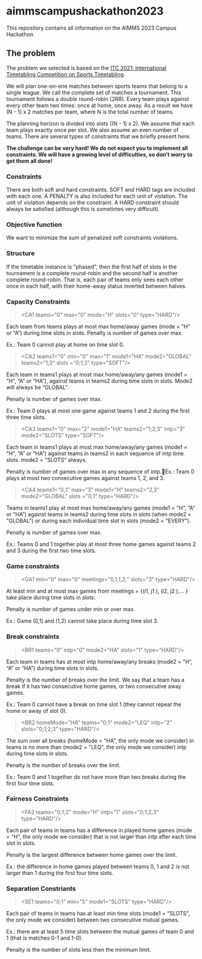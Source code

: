 # aimmscampushackathon2023

This repository contains all information on the AIMMS 2023 Campus Hackathon

## The problem

The problem we selected is based on the [ITC 2021: International Timetabling Competition on Sports Timetabling](https://www.sportscheduling.ugent.be/ITC2021/index.php).

We will plan one-on-one matches between sports teams that belong to a single league. We call the complete set of matches a tournament. This tournament follows a double round-robin (2RR). Every team plays against every other team two times: once at home, once away. As a result we have (N - 1) x 2 matches per team, where N is the total number of teams.

The planning horizon is divided into slots ((N - 1) x 2). We assume that each team plays exactly once per slot. We also assume an even number of teams.
There are several types of constraints that we briefly present here. 

**The challenge can be very hard! We do not expect you to implement all constraints. We will have a growing level of difficulties, so don’t worry to get them all done!**

### Constraints

There are both soft and hard constraints. SOFT and HARD tags are included with each one. A PENALTY is also included for each unit of violation. The unit of violation depends on the constraint. A HARD constraint should always be satisfied (although this is sometimes very difficult).

### Objective function

We want to minimize the sum of penalized soft constraints violations.

### Structure

If the timetable instance is "phased", then the first half of slots in the tournament is a complete round-robin and the second half is another complete round-robin. That is, each pair of teams only sees each other once in each half, with their home-away status inverted between halves.

### Capacity Constraints

> \<CA1 teams="0" max="0" mode="H" slots="0" type="HARD"/>

Each team from teams plays at most max home/away games (mode = "H“ or “A”) during time slots in slots. Penalty is number of games over max.

Ex.: Team 0 cannot play at home on time slot 0.


> \<CA2 teams1="0" min="0" max="1" mode1="HA" mode2="GLOBAL" teams2="1;2“ slots ="0;1;2" type="SOFT"/>

Each team in teams1 plays at most max home/away/any games (mode1 = "H“, “A” or “HA”), against teams in teams2 during time slots in slots. Mode2 will always be “GLOBAL”.

Penalty is number of games over max.

Ex.: Team 0 plays at most one game against teams 1 and 2 during the first three time slots. 

> \<CA3 teams1="0" max="2" mode1="HA" teams2="1;2;3" intp="3" mode2="SLOTS" type="SOFT"/>

Each team in teams1 plays at most max home/away/any games (mode1 = "H“, “A” or “HA”) against teams in teams2 in each sequence of intp time slots. mode2 = "SLOTS“ always.

Penalty is number of games over max in any sequence of intp.Ex.: Team 0 plays at most two consecutive games against teams 1, 2, and 3. 

> \<CA4 teams1="0;1" max="3" mode1="H" teams2="2,3" mode2="GLOBAL“ slots ="0;1" type="HARD"/> 
 
Teams in teams1 play at most max home/away/any games (mode1 = "H“, “A” or “HA”) against teams in teams2 during time slots in slots (when mode2 = "GLOBAL") or during each individual time slot in slots (mode2 = "EVERY").

Penalty is number of games over max.

Ex.: Teams 0 and 1 together play at most three home games against teams 2 and 3 during the first two time slots. 

### Game constraints

> \<GA1 min="0" max="0" meetings="0,1;1,2;" slots="3" type="HARD"/>

At least min and at most max games from meetings = {(i1, j1 ), (i2, j2 ),… } take place during time slots in slots.

Penalty is number of games under min or over max.

Ex.: Game (0,1) and (1,2) cannot take place during time slot 3. 

### Break constraints

> \<BR1 teams="0" intp="0" mode2="HA" slots="1" type="HARD"/>

Each team in teams has at most intp home/away/any breaks (mode2 = "H“, “A” or “HA”) during time slots in slots. 

Penalty is the number of breaks over the limit. We say that a team has a break if it has two consecutive home games, or two consecutive away games.

Ex.: Team 0 cannot have a break on time slot 1 (they cannot repeat the home or away of slot 0).

> \<BR2 homeMode="HA" teams="0;1" mode2="LEQ" intp="2" slots="0;1;2;3" type="HARD"/>

The sum over all breaks (homeMode = "HA", the only mode we consider) in teams is no more than (mode2 = "LEQ", the only mode we consider) intp during time slots in slots. 

Penalty is the number of breaks over the limit.

Ex.: Team 0 and 1 together do not have more than two breaks during the first four time slots. 

### Fairness Constraints

> \<FA2 teams="0;1;2" mode="H" intp="1" slots="0;1;2;3" type="HARD"/>

Each pair of teams in teams has a difference in played home games (mode = "H", the only mode we consider) that is not larger than intp after each time slot in slots.

Penalty is the largest difference between home games over the limit.

Ex.: the difference in home games played between teams 0, 1 and 2 is not larger than 1 during the first four time slots.

### Separation Constriants

> \<SE1 teams="0;1" min="5" mode1="SLOTS" type="HARD"/>

Each pair of teams in teams has at least min time slots (mode1 = "SLOTS", the only mode we consider) between two consecutive mutual games. 

Ex.: there are at least 5 time slots between the mutual games of team 0 and 1 (that is matches 0-1 and 1-0). 

Penalty is the number of slots less then the minimum limit.